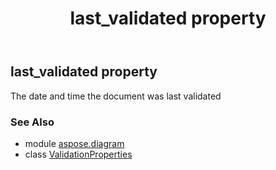 ﻿---
title: last_validated property
second_title: Aspose.Diagram for Python via .NET API References
description: 
type: docs
weight: 30
url: /python-net/aspose.diagram/validationproperties/last_validated/
is_root: false
---

## last_validated property


The date and time the document was last validated

### See Also
* module [aspose.diagram](../../)
* class [ValidationProperties](/diagram/python-net/aspose.diagram/validationproperties)
